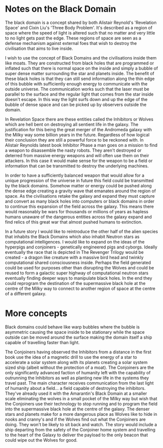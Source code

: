 # Notes on the Black Domain

The black domain is a concept shared by both Alistair Reynold's 'Revelation Space' and Cixin Liu's 'Three Body Problem'. It's described as a region of space where the speed of light is altered such that no matter and very little to no light gets past the edge. These regions of space are seen as a defense mechanism against external foes that wish to destroy the civilisation that aims to live inside. 

I wish to use the concept of Black Domains and the civilisations inside them like moats. They are constructed from black holes that are programmed or inflated such that there is normal space on the inside and simply a bubble of super dense matter surrounding the star and planets inside. The benefit of these black holes is that they can still send information along the thin edge of this bubble with sufficiently enough energy to communicate with the outside universe. The communication works such that the laser must be parallel to the surface and the regular light that comes from the star inside doesn't escape. In this way the light surfs down and up the edge of the bubble of dense space and can be picked up by observers outside the domain.

In Revelation Space there are these entities called the Inhibitors or Wolves which are hell bent on destroying all sentient life in the galaxy. The justification for this being the great merger of the Andromeda galaxy with the Milky way some billion years in the future. Regardless of how logical their conclusion they are still a powerful force to be reckoned with. In Alistair Reynolds latest book Inhibitor Phase a man goes on a mission to find a weapon to disassemble the nasty robots. They aren't destroyed or deterred from massive energy weapons and will often use them on their attackers. In this case it would make sense for the weapon to be a field or information that can be transmitted to destroy the underlying machines. 

In order to have a sufficiently balanced weapon that would allow for a unique progression of the universe in future this field could be transmitted by the black domains. Somehow matter or energy could be pushed along the dense edge creating a gravity wave that emanates around the region of space. As the civilisations retake the galaxy and expand they must capture and convert as many black holes into computers or black domains in order to continue this expansion of the field across the galaxy. This means there would reasonably be wars for thousands or millions of years as hapless humans unaware of the dangerous entities across the galaxy expand and find relics of this great war that almost pushed humans to extinction.

In a future story I would like to reintroduce the other half of the alien species that inhabits the Black Domains which also inhabit Neutron stars as computational intelligences. I would like to expand on the ideas of the hyperpigs and conjoiners - genetically engineered pigs and cyborgs. Ideally eventually the race that is depicted in The Revenger Trilogy would be created - a dragon like creature with a massive bird head and twinkly computational shared consciousness inside. Perhaps the field generated could be used for purposes other than disrupting the Wolves and could be reused to form a galactic super highway of computational neutron stars eventually finding deeper ways to manipulate black holes. In the end they could reprogram the destination of the supermassive black hole at the centre of the Milky way to connect to another region of space at the centre of a different galaxy.

# More concepts

Black domains could behave like warp bubbles where the bubble is asymmetric causing the space inside to be stationary while the space outside can be moved around the surface making the domain itself a ship capable of travelling faster than light. 

The Conjoiners having observed the Inhibitors from a distance in the first book use the idea of a magnetic drill to use the energy of a star to accelerate a solar system along with its planets creating a solar system sized ship (albeit without the protection of a moat). The Conjoiners are the only significantly advanced faction of humanity left with the capability of outrunning the Inhibitors as well as planting new life in the systems they travel past. The main character receives communication from the last light of humanity about a field... a field capable of destroying the inhibitors. They've already used it with the Amarantin's Black Domain at a smaller scale eliminating the wolves in a small pocket of the Milky way but wish that the Conjoiners use their technology to stop running and to program the field into the supermassive black hole at the centre of the galaxy. The denser stars and planets make for a more dangerous place as Wolves like to hide in nooks and cranny's and if the Wolves find out what the Conjoiners are doing. They won't be likely to sit back and watch. The story would include a ship departing from the safety of the Conjoiner home system and travelling to the heart of the Galaxy to deliver the payload to the only beacon that could wipe out the Wolves for good.
